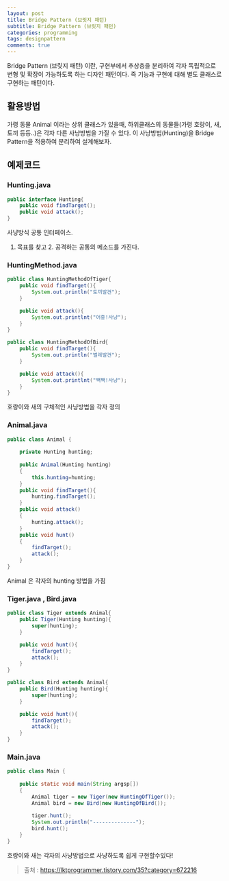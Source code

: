 ```yaml
---
layout: post
title: Bridge Pattern (브릿지 패턴)
subtitle: Bridge Pattern (브릿지 패턴)
categories: programming
tags: designpattern
comments: true
---
```


Bridge Pattern (브릿지 패턴) 이란, 구현부에서 추상층을 분리하여 각자 독립적으로 변형 및 확장이 가능하도록 하는 디자인 패턴이다. 즉 기능과 구현에 대해 별도 클래스로 구현하는 패턴이다. 

## 활용방법
가령 동물 Animal 이라는 상위 클래스가 있을때, 하위클래스의 동물들(가령 호랑이, 새, 토끼 등등..)은 각자 다른 사냥방법을 가질 수 있다. 이 사냥방법(Hunting)을 Bridge Pattern을 적용하여 분리하여 설계해보자. 

## 예제코드

### Hunting.java
```java
public interface Hunting{
    public void findTarget();
    public void attack();
}
```
사냥방식 공통 인터페이스.  
1. 목표를 찾고 2. 공격하는 공통의 메소드를 가진다.

### HuntingMethod.java
```java
public class HuntingMethodOfTiger{
    public void findTarget(){
        System.out.println("토끼발견");
    }

    public void attack(){
        System.out.printlnt("어흥!사냥");
    }
}

public class HuntingMethodOfBird{
    public void findTarget(){
        System.out.println("벌레발견");
    }

    public void attack(){
        System.out.printlnt("짹짹!사냥");
    }
}
```
호랑이와 새의 구체적인 사냥방법을 각자 정의

### Animal.java
```java
public class Animal {
    
    private Hunting hunting;
    
    public Animal(Hunting hunting)
    {
        this.hunting=hunting;
    }
    public void findTarget(){
        hunting.findTarget();
    }
    public void attack()
    {
        hunting.attack();
    }
    public void hunt()
    {
        findTarget();
        attack();
    }
}
```
Animal 은 각자의 hunting 방법을 가짐

### Tiger.java , Bird.java

```java
public class Tiger extends Animal{
    public Tiger(Hunting hunting){
        super(hunting);
    }

    public void hunt(){
        findTarget();
        attack();
    }
}

public class Bird extends Animal{
    public Bird(Hunting hunting){
        super(hunting);
    }

    public void hunt(){
        findTarget();
        attack();
    }
}
```


### Main.java
```java
public class Main {
    
    public static void main(String argsp[])
    {    
        Animal tiger = new Tiger(new HuntingOfTiger());
        Animal bird = new Bird(new HuntingOfBird());
        
        tiger.hunt();
        System.out.println("--------------");
        bird.hunt();
    }
}
```
호랑이와 새는 각자의 사냥방법으로 사냥하도록 쉽게 구현할수있다! 

>출처 : https://lktprogrammer.tistory.com/35?category=672216